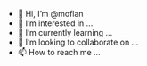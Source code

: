- 👋 Hi, I’m @moflan
- 👀 I’m interested in ...
- 🌱 I’m currently learning ...
- 💞️ I’m looking to collaborate on ...
- 📫 How to reach me ...

<!---
moflan/moflan is a ✨ special ✨ repository because its `README.md` (this file) appears on your GitHub profile.
You can click the Preview link to take a look at your changes.
--->
